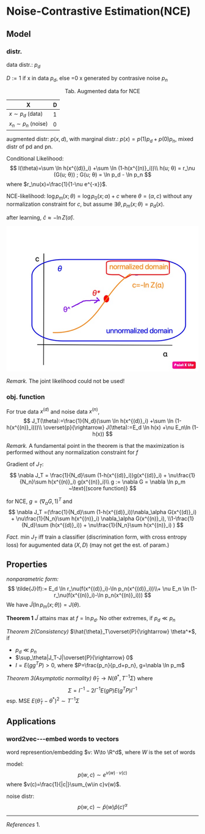 # Noise-Contrastive Estimation(NCE)

## Model

### distr.

data distr.: $p_d$

$D:=1$​​​ if x in data $p_d$, else =0 x generated by contrasive noise $p_n$

<center>Tab. Augmented data for NCE</center>

| X     | D    |
| ----- | ---- |
| $x\sim p_d$ (data)  | 1    |
| $x_n\sim p_n$ (noise) | 0    |

augmented distr: $p(x,d)$, with marginal distr.: $p(x)=p(1)p_d+p(0)p_n$, mixed distr of pd and pn.

Conditional Likelihood:
$$
l(\theta)=\sum \ln h(x^{(d)}_i) +\sum \ln (1-h(x^{(n)}_i))\\
h(u; θ) = r_\nu  (G(u; θ)) ; G(u; θ) = \ln p_d - \ln p_n
$$
where $r_\nu(x)=\frac{1}{1-\nu e^{-x}}$.

NCE-likelihood:
$\log p_m(x;\theta)=\log p_0(x;\alpha)+c$ where $\theta=(\alpha,c)$ without any normalization constraint for $c$, but assume $\exists \theta, p_m(x;\theta)=p_d(x)$.

after learning, $\hat{c}\approx-\ln Z(\hat\alpha)$.

![](nce.jpg)

*Remark.* The joint likelihood could not be used!

### obj. function

For true data ${x^{(d)}}$ and noise data ${x^{(n)}}$,
$$
J_T(\theta):=\frac{1}{N_d}(\sum \ln h(x^{(d)}_i) +\sum \ln (1-h(x^{(n)}_i)))\\
\overset{p}{\rightarrow}
J(\theta):=E_d \ln h(x) +\nu E_n\ln (1-h(x))
$$

*Remark.* A fundamental point in the theorem is that the maximization is performed without any normalization constraint for $f$

Gradient of $J_T$:
$$
\nabla J_T = \frac{1}{N_d}\sum (1-h(x^{(d)}_i))g(x^{(d)}_i) + \nu\frac{1}{N_n}\sum h(x^{(n)}_i) g(x^{(n)}_i)\\
g := \nabla G = \nabla \ln p_m  ~\text{(score function)}
$$

for NCE,
$g=(\nabla_\alpha G, 1)^T$ and
$$
\nabla J_T =(\frac{1}{N_d}\sum (1-h(x^{(d)}_i))\nabla_\alpha G(x^{(d)}_i) + \nu\frac{1}{N_n}\sum h(x^{(n)}_i) \nabla_\alpha G(x^{(n)}_i), \\1-\frac{1}{N_d}\sum (h(x^{(d)}_i)) + \nu\frac{1}{N_n}\sum h(x^{(n)}_i) )
$$

*Fact.*
min $J_T$  iff train a classifier (discrimination form, with cross entropy loss) for augumented data $(X,D)$ (may not get the est. of param.)

## Properties

*nonparametric form:*
$$
\tilde{J}(f):= E_d \ln r_\nu(f(x^{(d)}_i)-\ln p_n(x^{(d)}_i))\\+ \nu E_n \ln (1-r_\nu(f(x^{(n)}_i)-\ln p_n(x^{(n)}_i)))
$$
We have $\tilde{J}(\ln p_m(x;\theta))=J(\theta)$.

**Theorem 1**
$\tilde{J}$ attains max at $f= \ln p_d$. No other extremes, if $p_d\ll p_n$

*Theorem 2(Consistency)*
$\hat{\theta}_T\overset{P}{\rightarrow} \theta^*$, if
- $p_d\ll p_n$
- $\sup_\theta|J_T-J|\overset{P}{\rightarrow} 0$
- $I=E(gg^T P)>0$, where $P=\frac{p_n}{p_d+p_n}, g=\nabla \ln p_m$

*Theorem 3(Asymptotic normality)*
$\hat\theta_T\to N(\theta^*,T^{-1}\Sigma)$ where
$$\Sigma=I^{-1}-2I^{-1}E(gP)E(g^TP)I^{-1}
$$
esp. MSE $E(\hat\theta_T-\theta^*)^2\sim T^{-1}\Sigma$

## Applications

### word2vec---embed words to vectors
word represention/embedding $v: W\to \R^d$, where $W$ is the set of words

model:
$$
p(w,c)\sim e^{v(w)\cdot v(c)}
$$
where $v(c)=\frac{1}{|c|}\sum_{w\in c}v(w)$.

noise distr:
$$
p(w,c)\sim \hat{p}(w)\hat{p}(c)^\alpha
$$

---
*References*
1. 